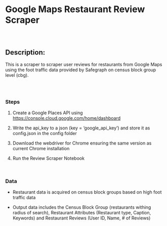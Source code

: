Google Maps Restaurant Review Scraper
=====================================

###  

Description:
------------

This is a scraper to scraper user reviews for restaurants from Google Maps using
the foot traffic data provided by Safegraph on census block group level (cbg).

###  

### Steps

1.  Create a Google Places API using
    https://console.cloud.google.com/home/dashboard

2.  Write the api_key to a json (key = ‘google_api_key’) and store it as
    config.json in the config folder

3.  Download the webdriver for Chrome ensuring the same version as current
    Chrome installation

4.  Run the Review Scraper Notebook

 

### Data

-   Restaurant data is acquired on census block groups based on high foot
    traffic data

-   Output data includes the Census Block Group (restaurants withing radius of
    search), Restaurant Attributes (Restaurant type, Caption, Keywords) and
    Restaurant Reviews (User ID, Name, \# of Reviews)
